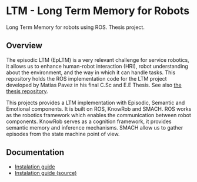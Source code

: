 # LTM - Long Term Memory for Robots

Long Term Memory for robots using ROS. Thesis project.

## Overview

The episodic LTM (EpLTM) is a very relevant challenge for service robotics, it allows us to enhance human-robot interaction (HRI), robot understanding about the environment, and the way in which it can handle tasks. This repository holds the ROS implementation code for the LTM project developed by Matías Pavez in his final C.Sc and E.E Thesis. See also [the thesis repository](https://github.com/mpavezb/memoria).


This projects provides a LTM implementation with Episodic, Semantic and Emotional components. It is built on ROS, KnowRob and SMACH. ROS works as the robotics framework which enables the communication between robot components. KnowRob serves as a cognition framework, it provides semantic memory and inference mechanisms. SMACH allow us to gather episodes from the state machine point of view. 


## Documentation

- [Instalation guide](doc/installation.md)
- [Instalation guide (source)](doc/installation_source.md)